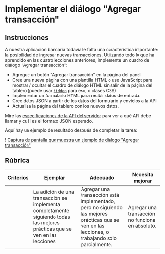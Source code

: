 # Implementar el diálogo "Agregar transacción"

## Instrucciones

A nuestra aplicación bancaria todavía le falta una característica importante: la posibilidad de ingresar nuevas transacciones.
Utilizando todo lo que ha aprendido en las cuatro lecciones anteriores, implemente un cuadro de diálogo "Agregar transacción":

- Agregue un botón "Agregar transacción" en la página del panel
- Cree una nueva página con una plantilla HTML o use JavaScript para mostrar / ocultar el cuadro de diálogo HTML sin salir de la página del tablero (puede usar [`hidden`](https://developer.mozilla.org/docs/Web/HTML/Global_attributes/hidden) para eso, o clases CSS)
- Implementar un formulario HTML para recibir datos de entrada.
- Cree datos JSON a partir de los datos del formulario y envíelos a la API
- Actualiza la página del tablero con los nuevos datos.

Mire las [especificaciones de la API del servidor](../images/dialog.png) para ver a qué API debe llamar y cuál es el formato JSON esperado.

Aquí hay un ejemplo de resultado después de completar la tarea:

! [Captura de pantalla que muestra un ejemplo de diálogo "Agregar transacción"](../images/dialog.png)

## Rúbrica

| Criterios | Ejemplar                                                                                                                     | Adecuado                                                                                                                                        | Necesita mejorar                                 |
| --------- | ---------------------------------------------------------------------------------------------------------------------------- | ----------------------------------------------------------------------------------------------------------------------------------------------- | ------------------------------------------------ |
|           | La adición de una transacción se implementa completamente siguiendo todas las mejores prácticas que se ven en las lecciones. | Agregar una transacción está implementado, pero no siguiendo las mejores prácticas que se ven en las lecciones, o trabajando solo parcialmente. | Agregar una transacción no funciona en absoluto. |
